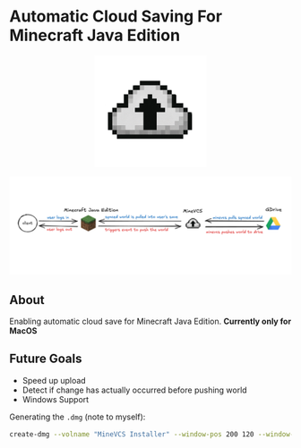 # Automatic Cloud Saving For Minecraft Java Edition

<p align="center">
  <img src="./build/appicon.png" width="200"/>
</p>

<p align="center">
  <img src="./assets/design.png" alt="design for minevcs"/>
</p>

## About

Enabling automatic cloud save for Minecraft Java Edition. **Currently only for MacOS**

## Future Goals

- Speed up upload
- Detect if change has actually occurred before pushing world
- Windows Support

Generating the `.dmg` (note to myself):
```bash
create-dmg --volname "MineVCS Installer" --window-pos 200 120 --window-size 500 300 --icon-size 100 --icon "minevcs.app" 125 150 --app-drop-link 375 150 MineVCS-Installer.dmg minevcs.app
